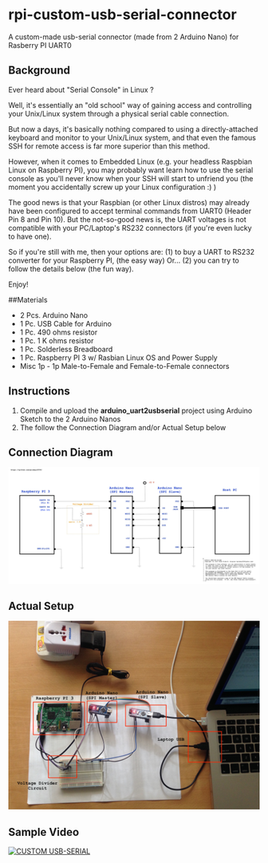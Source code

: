 # rpi-custom-usb-serial-connector
A custom-made usb-serial connector (made from 2 Arduino Nano) for Rasberry PI UART0

## Background

Ever heard about "Serial Console" in Linux ?

Well, it's essentially an "old school" way of gaining access and controlling your Unix/Linux system through a physical serial cable connection.

But now a days, it's basically nothing compared to using a directly-attached keyboard and monitor to your Unix/Linux system, and that even the famous SSH for remote access is far more superior than this method.

However, when it comes to Embedded Linux (e.g. your headless Raspbian Linux on Raspberry PI), you may probably want learn how to use the serial console as you'll never know when your SSH will start to unfriend you (the moment you accidentally screw up your Linux configuration :) )

The good news is that your Raspbian (or other Linux distros) may already have been configured to accept terminal commands from UART0 (Header Pin 8 and Pin 10). But the not-so-good news is, the UART voltages is not compatible with your PC/Laptop's RS232 connectors (if you're even lucky to have one).

So if you're still with me, then your options are:
(1) to buy a UART to RS232 converter for your Raspberry PI, (the easy way) Or...
(2) you can try to follow the details below (the fun way).

Enjoy!

##Materials
* 2 Pcs. Arduino Nano
* 1 Pc. USB Cable for Arduino
* 1 Pc. 490 ohms resistor
* 1 Pc. 1 K ohms resistor
* 1 Pc. Solderless Breadboard
* 1 Pc. Raspberry PI 3 w/ Rasbian Linux OS and Power Supply 
* Misc 1p - 1p Male-to-Female and Female-to-Female connectors

## Instructions
1. Compile and upload the **arduino_uart2usbserial** project using Arduino Sketch to the 2 Arduino Nanos
2. The follow the Connection Diagram and/or Actual Setup below

## Connection Diagram
![alt tag](https://github.com/primeyo2004/rpi-custom-usb-serial-connector/blob/master/rpi-custom-usb-serial-connector-diagram.jpg)

## Actual Setup
![alt tag](https://github.com/primeyo2004/rpi-custom-usb-serial-connector/blob/master/rpi-custom-usb-serial-connector-setup.jpg)

## Sample Video
[![CUSTOM USB-SERIAL](https://img.youtube.com/vi/I6nUVXbevhg/0.jpg)](https://www.youtube.com/watch?v=I6nUVXbevhg)
